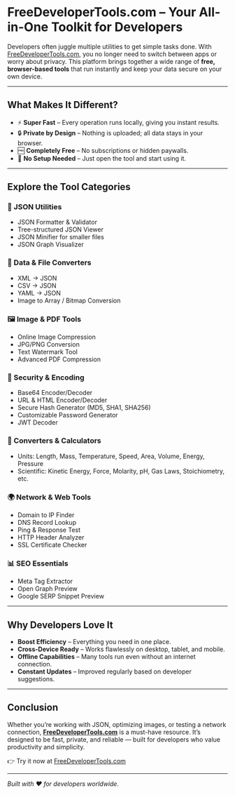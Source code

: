 # FreeDeveloperTools.com – Your All-in-One Toolkit for Developers

Developers often juggle multiple utilities to get simple tasks done. With [FreeDeveloperTools.com](https://www.freedevelopertools.com/), you no longer need to switch between apps or worry about privacy. This platform brings together a wide range of **free, browser-based tools** that run instantly and keep your data secure on your own device.

---

## What Makes It Different?

- ⚡ **Super Fast** – Every operation runs locally, giving you instant results.  
- 🔒 **Private by Design** – Nothing is uploaded; all data stays in your browser.  
- 🆓 **Completely Free** – No subscriptions or hidden paywalls.  
- 🚀 **No Setup Needed** – Just open the tool and start using it.  

---

## Explore the Tool Categories

### 📂 JSON Utilities
- JSON Formatter & Validator  
- Tree-structured JSON Viewer  
- JSON Minifier for smaller files  
- JSON Graph Visualizer  

### 🔄 Data & File Converters
- XML → JSON  
- CSV → JSON  
- YAML → JSON  
- Image to Array / Bitmap Conversion  

### 🖼 Image & PDF Tools
- Online Image Compression  
- JPG/PNG Conversion  
- Text Watermark Tool  
- Advanced PDF Compression  

### 🔐 Security & Encoding
- Base64 Encoder/Decoder  
- URL & HTML Encoder/Decoder  
- Secure Hash Generator (MD5, SHA1, SHA256)  
- Customizable Password Generator  
- JWT Decoder  

### 📏 Converters & Calculators
- Units: Length, Mass, Temperature, Speed, Area, Volume, Energy, Pressure  
- Scientific: Kinetic Energy, Force, Molarity, pH, Gas Laws, Stoichiometry, etc.  

### 🌍 Network & Web Tools
- Domain to IP Finder  
- DNS Record Lookup  
- Ping & Response Test  
- HTTP Header Analyzer  
- SSL Certificate Checker  

### 📊 SEO Essentials
- Meta Tag Extractor  
- Open Graph Preview  
- Google SERP Snippet Preview  

---

## Why Developers Love It

- **Boost Efficiency** – Everything you need in one place.  
- **Cross-Device Ready** – Works flawlessly on desktop, tablet, and mobile.  
- **Offline Capabilities** – Many tools run even without an internet connection.  
- **Constant Updates** – Improved regularly based on developer suggestions.  

---

## Conclusion

Whether you’re working with JSON, optimizing images, or testing a network connection, **[FreeDeveloperTools.com](https://www.freedevelopertools.com/)** is a must-have resource. It’s designed to be fast, private, and reliable — built for developers who value productivity and simplicity.  

👉 Try it now at [FreeDeveloperTools.com](https://www.freedevelopertools.com/)  

---

*Built with ❤️ for developers worldwide.*
